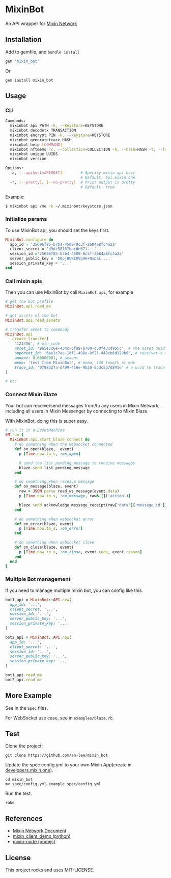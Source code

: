 # MixinBot

An API wrapper for [Mixin Network](https://developers.mixin.one/api)

## Installation

Add to gemfile, and `bundle install`

```ruby
gem 'mixin_bot'
```

Or

```shell
gem install mixin_bot
```

## Usage

### CLI

```bash
Commands:
  mixinbot api PATH -k, --keystore=KEYSTORE                                   # request PATH of Mixin API
  mixinbot decodetx TRANSACTION                                               # decode raw transaction
  mixinbot encrypt PIN -k, --keystore=KEYSTORE                                # encrypt PIN using private key
  mixinbot generatetrace HASH                                                 # generate trace ID from Tx hash
  mixinbot help [COMMAND]                                                     # Describe available commands or one specific command
  mixinbot nftmemo -c, --collection=COLLECTION -h, --hash=HASH -t, --token=N  # memo for mint NFT
  mixinbot unique UUIDS                                                       # generate unique UUID for two or more UUIDs
  mixinbot version                                                            # Distay MixinBot version

Options:
  -a, [--apihost=APIHOST]        # Specify mixin api host
                                 # Default: api.mixin.one
  -r, [--pretty], [--no-pretty]  # Print output in pretty
                                 # Default: true
```

Example:

```bash
$ mixinbot api /me -k ~/.mixinbot/keystore.json
```

### Initialize params

To use MixinBot api, you should set the keys first.

```ruby
MixinBot.configure do
  app_id = '25696f85-b7b4-4509-8c3f-2684a8fc4a2a'
  client_secret = 'd9dc58107bacde671...'
  session_id ='25696f85-b7b4-4509-8c3f-2684a8fc4a2a'
  server_public_key = 'b0pjBUKI0Vp9K+NspaL....'
  session_private_key = '...'
end
```

### Call mixin apis

Then you can use MixinBot by call `MixinBot.api`, for example

```ruby
# get the bot profile
MixinBot.api.read_me

# get assets of the bot
MixinBot.api.read_assets

# transfer asset to somebody
MixinBot.api
  .create_transfer(
    '123456', # pin_code
    asset_id: '965e5c6e-434c-3fa9-b780-c50f43cd955c', # the asset uuid to transfer
    opponent_id: '6ae1c7ae-1df1-498e-8f21-d48cb6d129b5', # receiver's mixin uuid
    amount: 0.00000001, # amount
    memo: 'test from MixinBot', # memo, 140 length at max
    trace_id: '0798327a-d499-416e-9b26-5cdc5b7d841e' # a uuid to trace transfer
)

# etc
```

### Connect Mixin Blaze

Your bot can receive/send messages from/to any users in Mixin Network, including all users in Mixin Messenger by connecting to Mixin Blaze.

With MixinBot, doing this is super easy.

```ruby
# run it in a EventMachine
EM.run {
  MixinBot.api.start_blaze_connect do
    # do something when the websocket connected
    def on_open(blaze, _event)
      p [Time.now.to_s, :on_open]

      # send the list_pending_message to receive messages
      blaze.send list_pending_message
    end

    # do something when receive message
    def on_message(blaze, event)
      raw = JSON.parse read_ws_message(event.data)
      p [Time.now.to_s, :on_message, raw&.[]('action')]

      blaze.send acknowledge_message_receipt(raw['data']['message_id']) unless raw&.[]('data')&.[]('message_id').nil?
    end

    # do something when websocket error
    def on_error(blaze, event)
      p [Time.now.to_s, :on_error]
    end

    # do something when websocket close
    def on_close(blaze, event)
      p [Time.now.to_s, :on_close, event.code, event.reason]
    end
  end
}
```

### Multiple Bot management

If you need to manage multiple mixin bot, you can config like this.

```ruby
bot1_api = MixinBot::API.new(
  app_id: '...',
  client_secret: '...',
  session_id: '...',
  server_public_key: '...',
  session_private_key: '...'
)

bot2_api = MixinBot::API.new(
  app_id: '...',
  client_secret: '...',
  session_id: '...',
  server_public_key: '...',
  session_private_key: '...'
)

bot1_api.read_me
bot2_api.read_me
```

## More Example

See in the `Spec` files.

For WebSocket use case, see in `examples/blaze.rb`.

## Test

Clone the project:

```shell
git clone https://github.com/an-lee/mixin_bot
```

Update the spec config.yml to your own Mixin App(create in [developers.mixin.one](https://developers.mixin.one/dashboard)).

```shell
cd mixin_bot
mv spec/config.yml.example spec/config.yml
```

Run the test.

```shell
rake
```

## References

- [Mixin Network Document](https://developers.mixin.one/api)
- [mixin_client_demo (python)](https://github.com/myrual/mixin_client_demo)
- [mixin-node (nodejs)](https://github.com/virushuo/mixin-node)

## License

This project rocks and uses MIT-LICENSE.
